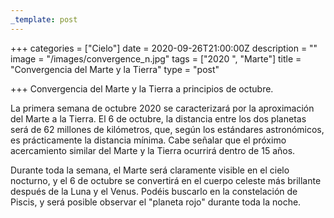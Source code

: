 ```yaml
---
_template: post
---
```




+++
categories = ["Cielo"]
date = 2020-09-26T21:00:00Z
description = ""
image = "/images/convergence_n.jpg"
tags = ["2020 ", "Marte"]
title = "Convergencia del Marte y la Tierra"
type = "post"

+++
Convergencia del Marte y la Tierra a principios de octubre.  
  
La primera semana de octubre 2020 se caracterizará por la aproximación del Marte a la Tierra. El 6 de octubre, la distancia entre los dos planetas será de 62 millones de kilómetros, que, según los estándares astronómicos, es prácticamente la distancia mínima. Cabe señalar que el próximo acercamiento similar del Marte y la Tierra ocurrirá dentro de 15 años.  
  
Durante toda la semana, el Marte será claramente visible en el cielo nocturno, y el 6 de octubre se convertirá en el cuerpo celeste más brillante después de la Luna y el Venus. Podéis buscarlo en la constelación de Piscis, y será posible observar el "planeta rojo" durante toda la noche.
